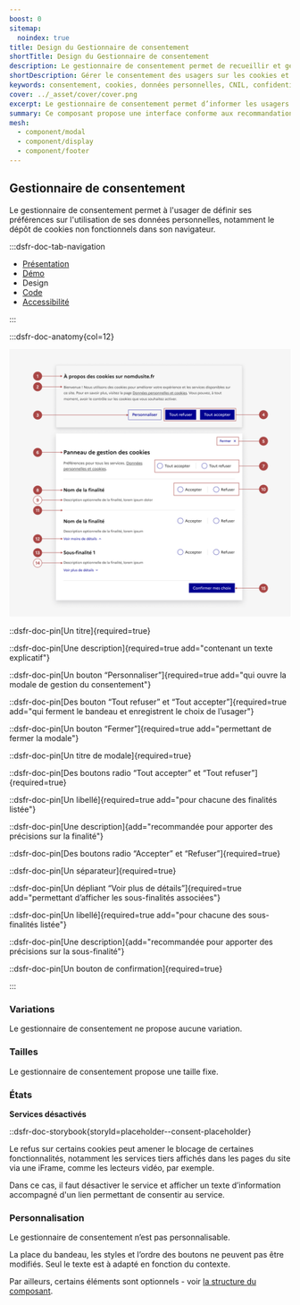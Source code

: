 ```yaml
---
boost: 0
sitemap:
  noindex: true
title: Design du Gestionnaire de consentement
shortTitle: Design du Gestionnaire de consentement
description: Le gestionnaire de consentement permet de recueillir et gérer les préférences des usagers concernant le dépôt de cookies non essentiels, en conformité avec les exigences de la CNIL.
shortDescription: Gérer le consentement des usagers sur les cookies et données personnelles.
keywords: consentement, cookies, données personnelles, CNIL, confidentialité, bandeau, modale, finalités, RGPD, accessibilité
cover: ../_asset/cover/cover.png
excerpt: Le gestionnaire de consentement permet d’informer les usagers et de recueillir leur accord sur l’utilisation de cookies non essentiels via un bandeau et une modale accessible à tout moment.
summary: Ce composant propose une interface conforme aux recommandations de la CNIL pour recueillir le consentement des usagers concernant l’utilisation de cookies non fonctionnels. Il affiche un bandeau au chargement du site, permet une gestion fine des finalités et sous-finalités via une modale dédiée, et garantit l’accessibilité permanente au réglage des préférences depuis le pied de page. Le gestionnaire de consentement n’est pas personnalisable, sauf pour les textes affichés.
mesh:
  - component/modal
  - component/display
  - component/footer
---
```


## Gestionnaire de consentement

Le gestionnaire de consentement permet à l'usager de définir ses préférences sur l'utilisation de ses données personnelles, notamment le dépôt de cookies non fonctionnels dans son navigateur.

:::dsfr-doc-tab-navigation

- [Présentation](../index.md)
- [Démo](../demo/index.md)
- Design
- [Code](../code/index.md)
- [Accessibilité](../accessibility/index.md)

:::

:::dsfr-doc-anatomy{col=12}

![Anatomie du gestionnaire de consentement](../_asset/anatomy/anatomy-1.png)

::dsfr-doc-pin[Un titre]{required=true}

::dsfr-doc-pin[Une description]{required=true add="contenant un texte explicatif"}

::dsfr-doc-pin[Un bouton “Personnaliser”]{required=true add="qui ouvre la modale de gestion du consentement"}

::dsfr-doc-pin[Des bouton “Tout refuser” et “Tout accepter”]{required=true add="qui ferment le bandeau et enregistrent le choix de l’usager"}

::dsfr-doc-pin[Un bouton “Fermer”]{required=true add="permettant de fermer la modale"}

::dsfr-doc-pin[Un titre de modale]{required=true}

::dsfr-doc-pin[Des boutons radio “Tout accepter” et “Tout refuser”]{required=true}

::dsfr-doc-pin[Un libellé]{required=true add="pour chacune des finalités listée"}

::dsfr-doc-pin[Une description]{add="recommandée pour apporter des précisions sur la finalité"}

::dsfr-doc-pin[Des boutons radio “Accepter” et “Refuser”]{required=true}

::dsfr-doc-pin[Un séparateur]{required=true}

::dsfr-doc-pin[Un dépliant “Voir plus de détails”]{required=true add="permettant d’afficher les sous-finalités associées"}

::dsfr-doc-pin[Un libellé]{required=true add="pour chacune des sous-finalités listée"}

::dsfr-doc-pin[Une description]{add="recommandée pour apporter des précisions sur la sous-finalité"}

::dsfr-doc-pin[Un bouton de confirmation]{required=true}

:::

### Variations

Le gestionnaire de consentement ne propose aucune variation.

### Tailles

Le gestionnaire de consentement propose une taille fixe.

### États

**Services désactivés**

::dsfr-doc-storybook{storyId=placeholder--consent-placeholder}

Le refus sur certains cookies peut amener le blocage de certaines fonctionnalités, notamment les services tiers affichés dans les pages du site via une iFrame, comme les lecteurs vidéo, par exemple.

Dans ce cas, il faut désactiver le service et afficher un texte d’information accompagné d'un lien permettant de consentir au service.

### Personnalisation

Le gestionnaire de consentement n’est pas personnalisable.

La place du bandeau, les styles et l’ordre des boutons ne peuvent pas être modifiés. Seul le texte est à adapté en fonction du contexte.

Par ailleurs, certains éléments sont optionnels - voir [la structure du composant](#gestionnaire-de-consentement).

